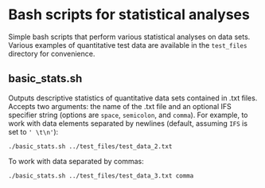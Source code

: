 # Bash scripts for statistical analyses

Simple bash scripts that perform various statistical analyses on data sets. Various examples of quantitative test data are available in the `test_files` directory for convenience.

## **basic_stats.sh**
Outputs descriptive statistics of quantitative data sets contained in .txt files. Accepts two arguments: the name of the .txt file and an optional IFS specifier string (options are `space`, `semicolon`, and `comma`).
For example, to work with data elements separated by newlines (default, assuming `IFS` is set to `' \t\n'`):
```
./basic_stats.sh ../test_files/test_data_2.txt
```
To work with data separated by commas:
```
./basic_stats.sh ../test_files/test_data_3.txt comma
```
